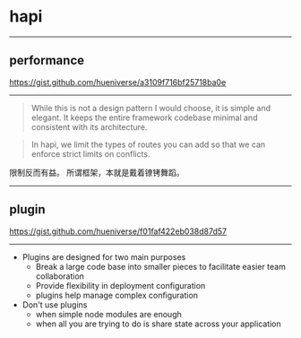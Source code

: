# hapi

---

## performance

https://gist.github.com/hueniverse/a3109f716bf25718ba0e

---

> While this is not a design pattern I would choose, it is simple and elegant.
> It keeps the entire framework codebase minimal and consistent with its architecture.

> In hapi, we limit the types of routes you can add so that we can enforce strict limits on conflicts.

限制反而有益。
所谓框架，本就是戴着镣铐舞蹈。

---

## plugin

https://gist.github.com/hueniverse/f01faf422eb038d87d57

---

- Plugins are designed for two main purposes
    - Break a large code base into smaller pieces to facilitate easier team collaboration
    - Provide flexibility in deployment configuration
    - plugins help manage complex configuration
- Don't use plugins
    - when simple node modules are enough
    - when all you are trying to do is share state across your application
